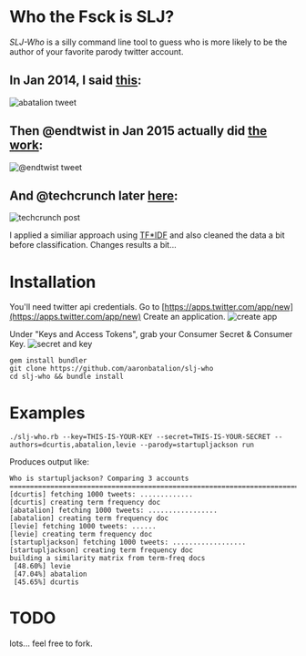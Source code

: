 # Who the Fsck is SLJ?


*SLJ-Who* is a silly command line tool to guess who is more likely to be
the author of your favorite parody twitter account.

## In Jan 2014, I said [this](https://twitter.com/abatalion/status/424094146173730816):
![abatalion tweet](https://s3.amazonaws.com/f.cl.ly/items/0h3h1M3m0l0C2u1f3F3Z/Screen%20Shot%202015-01-16%20at%2012.42.56%20PM.jpg)

## Then @endtwist in Jan 2015 actually did [the work](https://twitter.com/endtwist/status/554358608985866240):
![@endtwist tweet](https://s3.amazonaws.com/f.cl.ly/items/0O430L1F2X2o3i2X3H3r/Screen%20Shot%202015-01-16%20at%2012.43.08%20PM.jpg)

## And @techcrunch later [here](http://techcrunch.com/2015/01/11/maybe-its-arrington/):
![techcrunch post](https://s3.amazonaws.com/f.cl.ly/items/3x3S121q1A1i273G0y1X/Screen%20Shot%202015-01-16%20at%2012.44.19%20PM.jpg)

I applied a similiar approach using [TF*IDF](http://en.wikipedia.org/wiki/Tf%E2%80%93idf)
and also cleaned the data a bit before classification.
Changes results a bit...

# Installation

You'll need twitter api credentials.
Go to [https://apps.twitter.com/app/new](https://apps.twitter.com/app/new)
Create an application.
     ![create app](https://s3.amazonaws.com/f.cl.ly/items/302d3a2h0T343Y0F2H0h/Screen%20Shot%202015-01-16%20at%201.06.19%20PM.jpg)

Under "Keys and Access Tokens", grab your Consumer Secret & Consumer Key.
     ![secret and key](https://s3.amazonaws.com/f.cl.ly/items/2Y2I3q1K0P2i3G2x2j2j/keys.jpg.jpg)


    gem install bundler
    git clone https://github.com/aaronbatalion/slj-who
    cd slj-who && bundle install


# Examples

    ./slj-who.rb --key=THIS-IS-YOUR-KEY --secret=THIS-IS-YOUR-SECRET --authors=dcurtis,abatalion,levie --parody=startupljackson run


Produces output like:

    Who is startupljackson? Comparing 3 accounts
    ================================================================================
    [dcurtis] fetching 1000 tweets: .............
    [dcurtis] creating term frequency doc
    [abatalion] fetching 1000 tweets: .................
    [abatalion] creating term frequency doc
    [levie] fetching 1000 tweets: ......
    [levie] creating term frequency doc
    [startupljackson] fetching 1000 tweets: ..................
    [startupljackson] creating term frequency doc
    building a similarity matrix from term-freq docs
     [48.60%] levie
     [47.04%] abatalion
     [45.65%] dcurtis

# TODO
  lots... feel free to fork.
